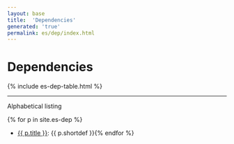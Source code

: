 ```yaml
---
layout: base
title:  'Dependencies'
generated: 'true'
permalink: es/dep/index.html
---
```


# Dependencies

{% include es-dep-table.html %}

----------

Alphabetical listing

{% for p in site.es-dep %}
* [{{ p.title }}](): {{ p.shortdef }}{% endfor %}
